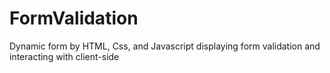 # FormValidation
Dynamic form by HTML, Css, and Javascript displaying form validation and interacting with client-side
